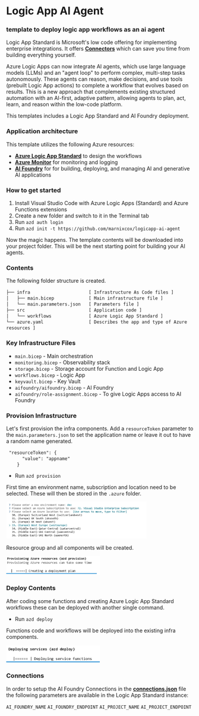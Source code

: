 # Logic App AI Agent
### template to deploy logic app workflows as an ai agent

Logic App Standard is Microsoft's low code offering for implementing enterprise integrations. It offers [**Connectors**](https://learn.microsoft.com/en-us/azure/connectors/built-in) which can save you time from building everything yourself.

Azure Logic Apps can now integrate AI agents, which use large language models (LLMs) and an "agent loop" to perform complex, multi-step tasks autonomously. These agents can reason, make decisions, and use tools (prebuilt Logic App actions) to complete a workflow that evolves based on results. This is a new approach that complements existing structured automation with an AI-first, adaptive pattern, allowing agents to plan, act, learn, and reason within the low-code platform.

This templates includes a Logic App Standard and AI Foundry deployment.

### Application architecture

This template utilizes the following Azure resources:

- [**Azure Logic App Standard**](https://learn.microsoft.com/azure/logic-apps/) to design the workflows
- [**Azure Monitor**](https://docs.microsoft.com/azure/azure-monitor/) for monitoring and logging
- [**AI Foundry**](https://learn.microsoft.com/en-us/azure/ai-foundry/) for  for building, deploying, and managing AI and generative AI applications

### How to get started

1. Install Visual Studio Code with Azure Logic Apps (Standard) and Azure Functions extensions
1. Create a new folder and switch to it in the Terminal tab
1. Run `azd auth login`
1. Run `azd init -t https://github.com/marnixcox/logicapp-ai-agent`

Now the magic happens. The template contents will be downloaded into your project folder. This will be the next starting point for building your AI agents.

### Contents

The following folder structure is created. 

```
├── infra                      [ Infrastructure As Code files ]
│   ├── main.bicep             [ Main infrastructure file ]
│   └── main.parameters.json   [ Parameters file ]
├── src                        [ Application code ]
│   └── workflows              [ Azure Logic App Standard ]
└── azure.yaml                 [ Describes the app and type of Azure resources ]

```

### Key Infrastructure Files
- `main.bicep` - Main orchestration
- `monitoring.bicep` - Observability stack
- `storage.bicep` - Storage account for Function and Logic App  
- `workflows.bicep` - Logic App  
- `keyvault.bicep` - Key Vault
- `aifoundry/aifoundry.bicep` - AI Foundry
- `aifoundry/role-assignment.bicep` - To give Logic Apps access to AI Foundry

### Provision Infrastructure 

Let's first provision the infra components. Add a `resourceToken` parameter to the `main.parameters.json` to set the application name or leave it out to have a random name generated.

```
 "resourceToken": {
      "value": "appname"
    }
```

- Run `azd provision`

First time an environment name, subscription and location need to be selected. These will then be stored in the `.azure` folder.

<img src="assets/env.png" width="75%" alt="Select environment, subscription">

Resource group and all components will be created.

<img src="assets/provision.png" width="50%" alt="Provision">

### Deploy Contents 

After coding some functions and creating Azure Logic App Standard workflows these can be deployed with another single command.

- Run `azd deploy`

Functions code and workflows will be deployed into the existing infra components.

<img src="assets/deploy.png" width="50%" alt="Deploy">

### Connections

In order to setup the AI Foundry Connections in the [**connections.json**](https://learn.microsoft.com/en-us/azure/logic-apps/devops-deployment-single-tenant-azure-logic-apps) file the following parameters are available in the Logic App Standard instance:

`AI_FOUNDRY_NAME`
`AI_FOUNDRY_ENDPOINT`
`AI_PROJECT_NAME`
`AI_PROJECT_ENDPOINT`






